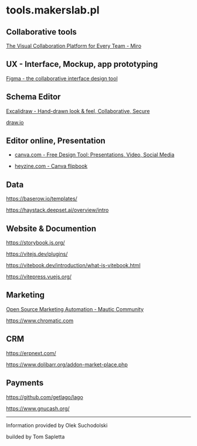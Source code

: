 # tools.makerslab.pl


## Collaborative tools 

[The Visual Collaboration Platform for Every Team - Miro](https://miro.com/)


## UX - Interface, Mockup, app prototyping

[Figma - the collaborative interface design tool](https://www.figma.com/)


## Schema Editor

[Excalidraw - Hand-drawn look & feel, Collaborative, Secure](https://excalidraw.com/)

[draw.io](https://www.draw.io/index.html)


## Editor online, Presentation

+ [canva.com - Free Design Tool: Presentations, Video, Social Media](https://www.canva.com/)

+ [heyzine.com - Canva flipbook](https://heyzine.com/feature/canva-flipbook)



## Data 

https://baserow.io/templates/

https://haystack.deepset.ai/overview/intro



## Website & Documention

https://storybook.js.org/

https://vitejs.dev/plugins/

https://vitebook.dev/introduction/what-is-vitebook.html

https://vitepress.vuejs.org/


## Marketing

[Open Source Marketing Automation - Mautic Community](https://www.mautic.org/)

https://www.chromatic.com



## CRM

https://erpnext.com/

https://www.dolibarr.org/addon-market-place.php



## Payments

https://github.com/getlago/lago

https://www.gnucash.org/


---

Information provided by Olek Suchodolski

builded by Tom Sapletta
